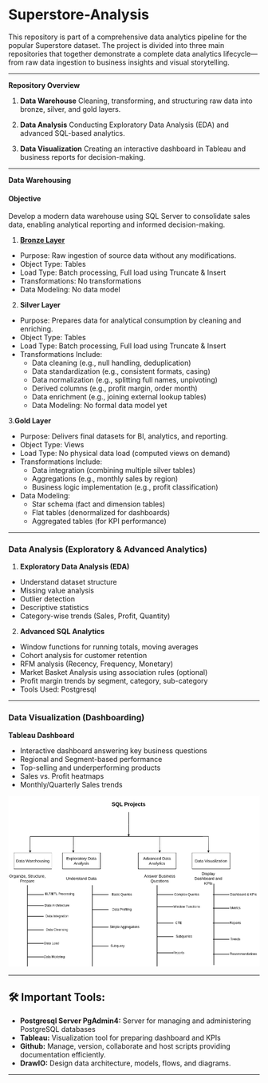 # Superstore-Analysis

This repository is part of a comprehensive data analytics pipeline for the popular Superstore dataset. The project is divided into three main repositories that together demonstrate a complete data analytics lifecycle—from raw data ingestion to business insights and visual storytelling.

---

**Repository Overview**

1. **Data Warehouse**
Cleaning, transforming, and structuring raw data into bronze, silver, and gold layers.

2. **Data Analysis**
Conducting Exploratory Data Analysis (EDA) and advanced SQL-based analytics.

3. **Data Visualization**
Creating an interactive dashboard in Tableau and business reports for decision-making.

---

**Data Warehousing**
#### Objective
Develop a modern data warehouse using SQL Server to consolidate sales data, enabling analytical reporting and informed decision-making.

1. [**Bronze Layer**](data-warehouse/scripts/bronze)
- Purpose: Raw ingestion of source data without any modifications.
- Object Type: Tables
- Load Type: Batch processing, Full load using Truncate & Insert
- Transformations: No transformations
- Data Modeling: No data model

2. **Silver Layer**
- Purpose: Prepares data for analytical consumption by cleaning and enriching.
- Object Type: Tables
- Load Type: Batch processing, Full load using Truncate & Insert
- Transformations Include:
   - Data cleaning (e.g., null handling, deduplication)
   - Data standardization (e.g., consistent formats, casing)
   - Data normalization (e.g., splitting full names, unpivoting)
   - Derived columns (e.g., profit margin, order month)
   - Data enrichment (e.g., joining external lookup tables)
   - Data Modeling: No formal data model yet

3.**Gold Layer**
- Purpose: Delivers final datasets for BI, analytics, and reporting.
- Object Type: Views
- Load Type: No physical data load (computed views on demand)
- Transformations Include:
   - Data integration (combining multiple silver tables)
   - Aggregations (e.g., monthly sales by region)
   - Business logic implementation (e.g., profit classification)
- Data Modeling:
   - Star schema (fact and dimension tables)
   - Flat tables (denormalized for dashboards)
   - Aggregated tables (for KPI performance)

---

### Data Analysis (Exploratory & Advanced Analytics)

1. **Exploratory Data Analysis (EDA)**
- Understand dataset structure
- Missing value analysis
- Outlier detection
- Descriptive statistics
- Category-wise trends (Sales, Profit, Quantity)

2. **Advanced SQL Analytics**
- Window functions for running totals, moving averages
- Cohort analysis for customer retention
- RFM analysis (Recency, Frequency, Monetary)
- Market Basket Analysis using association rules (optional)
- Profit margin trends by segment, category, sub-category
- Tools Used: Postgresql

---

### Data Visualization (Dashboarding)

**Tableau Dashboard**
- Interactive dashboard answering key business questions
- Regional and Segment-based performance
- Top-selling and underperforming products
- Sales vs. Profit heatmaps
- Monthly/Quarterly Sales trends


![Data Analysis Project](sqlproject.png)

---


## 🛠️ Important Tools:

- **Postgresql Server PgAdmin4:** Server for managing and administering PostgreSQL databases
- **Tableau:** Visualization tool for preparing dashboard and KPIs
- **Github:**  Manage, version, collaborate and host scripts providing documentation efficiently.
- **DrawIO:** Design data architecture, models, flows, and diagrams.
 
---


